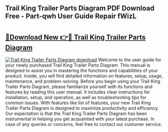 ## Trail King Trailer Parts Diagram PDF Download Free - Part-qwh User Guide Repair fWizL

# <h2><a href="http://dfnef9.blite.top/?on=Trail+King+Trailer+Parts+Diagram">🔗Download New 👉🔴 Trail King Trailer Parts Diagram</a></h2>

[![Trail King Trailer Parts Diagram download](https://i.imgur.com/lujVjoI.png)](http://dfnef9.blite.top/?on=Trail+King+Trailer+Parts+Diagram)
Welcome to the user guide for your newly purchased Trail King Trailer Parts Diagram. This manual is designed to assist you in mastering the functions and capabilities of your product. Inside, you will find detailed information on features, setup, usage, maintenance, and problem-solving. Before you begin using your Trail King Trailer Parts Diagram, please familiarize yourself with its functions and features by reading this user manual. It includes clear instructions for installation, setup, and operation, as well as troubleshooting tips for common issues. With features like list of features, your new Trail King Trailer Parts Diagram is designed to maximize productivity and efficiency. Our expectation is that the Trail King Trailer Parts Diagram has been instrumental in helping you get acquainted with your latest purchase. In case of any queries or concerns, feel free to contact our customer service.

